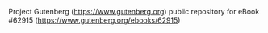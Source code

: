 Project Gutenberg (https://www.gutenberg.org) public repository for
eBook #62915 (https://www.gutenberg.org/ebooks/62915)
